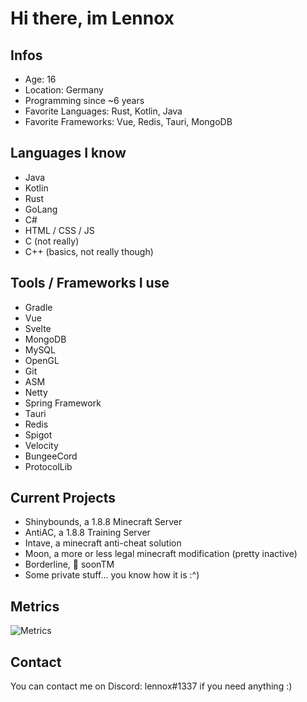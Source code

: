 # Hi there, im Lennox

## Infos
- Age: 16
- Location: Germany
- Programming since ~6 years
- Favorite Languages: Rust, Kotlin, Java
- Favorite Frameworks: Vue, Redis, Tauri, MongoDB

## Languages I know
- Java
- Kotlin
- Rust
- GoLang
- C#
- HTML / CSS / JS
- C (not really)
- C++ (basics, not really though)

## Tools / Frameworks I use
- Gradle
- Vue
- Svelte
- MongoDB
- MySQL
- OpenGL
- Git
- ASM
- Netty
- Spring Framework
- Tauri
- Redis
- Spigot 
- Velocity
- BungeeCord
- ProtocolLib

## Current Projects
- Shinybounds, a 1.8.8 Minecraft Server
- AntiAC, a 1.8.8 Training Server
- Intave, a minecraft anti-cheat solution
- Moon, a more or less legal minecraft modification (pretty inactive)
- Borderline, 🥸 soonTM
- Some private stuff... you know how it is :^)

## Metrics

![Metrics](https://metrics.lecoq.io/officialLennox)

## Contact
You can contact me on Discord: lennox#1337 if you need anything :)
